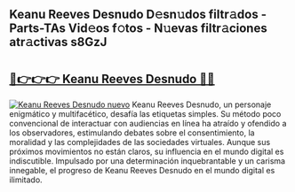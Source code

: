 ## Keanu Reeves Desnudo D𝚎sn𝚞dos filtr𝚊dos - Parts-TAs Vid𝚎os f𝚘tos - N𝚞evas filtr𝚊ciones atr𝚊ctivas s8GzJ

# <h2><a href="http://mb6ov6a.tromn.icu/?c=Keanu+Reeves+Desnudo">🔗👉👉👉 Keanu Reeves Desnudo 🔗🔗</a></h2>

[![Keanu Reeves Desnudo nuevo](https://i.imgur.com/pEAQMta.gif)](http://mb6ov6a.tromn.icu/?c=Keanu+Reeves+Desnudo)
Keanu Reeves Desnudo, un personaje enigmático y multifacético, desafía las etiquetas simples. Su método poco convencional de interactuar con audiencias en línea ha atraído y ofendido a los observadores, estimulando debates sobre el consentimiento, la moralidad y las complejidades de las sociedades virtuales. Aunque sus próximos movimientos no están claros, su influencia en el mundo digital es indiscutible. Impulsado por una determinación inquebrantable y un carisma innegable, el progreso de Keanu Reeves Desnudo en el mundo digital es ilimitado.
